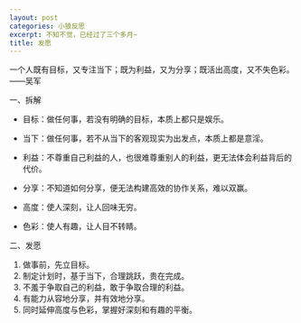 ```yaml
---
layout: post
categories: 小狼反思
excerpt: 不知不觉，已经过了三个多月~
title: 发愿
---
```


一个人既有目标，又专注当下；既为利益，又为分享；既活出高度，又不失色彩。——吴军

一、拆解

* 目标：做任何事，若没有明确的目标，本质上都只是娱乐。

* 当下：做任何事，若不从当下的客观现实为出发点，本质上都是意淫。

* 利益：不尊重自己利益的人，也很难尊重别人的利益，更无法体会利益背后的代价。

* 分享：不知道如何分享，便无法构建高效的协作关系，难以双赢。

* 高度：使人深刻，让人回味无穷。

* 色彩：使人有趣，让人目不转睛。

二、发愿

1. 做事前，先立目标。
2. 制定计划时，基于当下，合理跳跃，贵在完成。
3. 不羞于争取自己的利益，敢于争取合理的利益。
4. 有能力从容地分享，并有效地分享。
5. 同时延伸高度与色彩，掌握好深刻和有趣的平衡。
